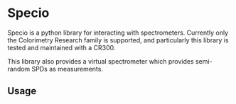 # Specio

Specio is a python library for interacting with spectrometers. Currently only
the Colorimetry Research family is supported, and particularly this library is
tested and maintained with a CR300.

This library also provides a virtual spectrometer which provides semi-random
SPDs as measurements.

## Usage

```python


```
